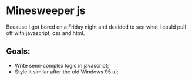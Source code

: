 # Minesweeper js

Because I got bored on a Friday night and decided to see what I could pull off with javascript, css and html.

## Goals:
* Write semi-complex logic in javascript;
* Style it similar after the old Windows 95 ui;